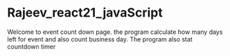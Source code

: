 # Rajeev_react21_javaScript

Welcome to event count down page.
the program calculate how many days left for event and also count business day.
The program also stat countdown timer

